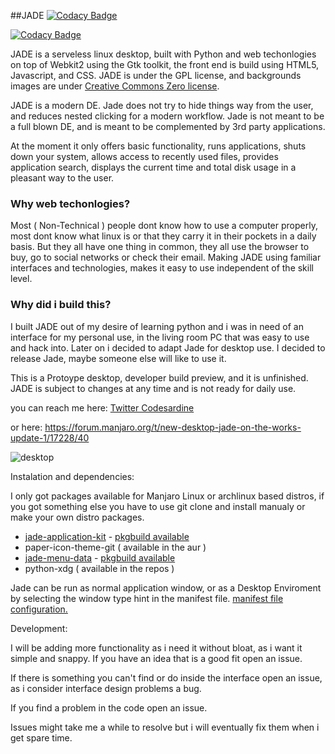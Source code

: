 ##JADE
[![Codacy Badge](https://api.codacy.com/project/badge/Grade/7197c9d3255543d39ec9a15623ee0e51)](https://www.codacy.com/app/codesardine/Jadesktop?utm_source=github.com&amp;utm_medium=referral&amp;utm_content=codesardine/Jadesktop&amp;utm_campaign=Badge_Grade)

[![Codacy Badge](https://api.codacy.com/project/badge/Grade/7197c9d3255543d39ec9a15623ee0e51)](https://www.codacy.com/app/codesardine/Jadesktop?utm_source=github.com&utm_medium=referral&utm_content=codesardine/Jadesktop&utm_campaign=badger)

JADE is a serveless linux desktop, built with Python and web techonlogies on top of Webkit2 using the Gtk toolkit, the front end is build using HTML5, Javascript, and CSS.
JADE is under the GPL license, and backgrounds images are under [Creative Commons Zero license](http://creativecommons.org/publicdomain/zero/1.0/).

JADE is a modern DE. Jade does not try to hide things way from the user, and reduces nested clicking for a modern workflow. Jade is not meant to be a full blown DE, and is meant to be complemented by 3rd party applications.

At the moment it only offers basic functionality, runs applications, shuts down your system, allows access to recently used files, provides application search, displays the current time and total disk usage in a pleasant way to the user. 

### Why web techonlogies?

Most ( Non-Technical ) people dont know how to use a computer properly, most dont know what linux is or that they carry it in their pockets in a daily basis. But they all have one thing in common, they all use the browser to buy, go to social networks or check their email. Making JADE using familiar interfaces and technologies, makes it easy to use independent of the skill level.

### Why did i build this?

I built JADE out of my desire of learning python and i was in need of an interface for my personal use, in the living room PC that was easy to use and hack into. Later on i decided to adapt Jade for desktop use. I decided to release Jade, maybe someone else will like to use it.

This is a Protoype desktop, developer build preview, and it is unfinished. JADE is subject to changes at any time and is not ready for daily use.

you can reach me here:
[Twitter Codesardine](https://twitter.com/codesardine)

or here: https://forum.manjaro.org/t/new-desktop-jade-on-the-works-update-1/17228/40


![desktop](jade.png)


Instalation and dependencies: 

I only got packages available for Manjaro Linux or archlinux based distros, if you got something else you have to use git clone and install manualy or make your own distro packages.

* [jade-application-kit](https://github.com/codesardine/Jade-Application-Kit) - [pkgbuild available](https://github.com/codesardine/Jade-Application-Kit/blob/master/PKGBUILD)
* paper-icon-theme-git ( available in the aur )
* [jade-menu-data](https://github.com/codesardine/Jade-menu-data) - [pkgbuild available](https://github.com/codesardine/Jade-menu-data/blob/master/PKGBUILD)
* python-xdg ( available in the repos )

Jade can be run as normal application window, or as a Desktop Enviroment by selecting the window type hint in the manifest file.
[manifest file configuration.](https://github.com/codesardine/Jade-Application-Kit/wiki/Application-manifest-file)

Development:

I will be adding more functionality as i need it without bloat, as i want it simple and snappy. If you have an idea that is a good fit open an issue. 

If there is something you can't find or do inside the interface open an issue, as i consider interface design problems a bug.

If you find a problem in the code open an issue.

Issues might take me a while to resolve but i will eventually fix them when i get spare time.

